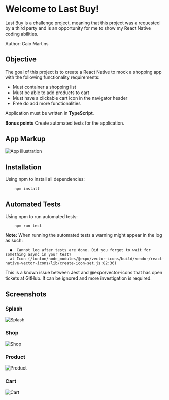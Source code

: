 # Welcome to Last Buy!

Last Buy is a challenge project, meaning that this project was a requested by a third party and is an opportunity for me to show my React Native coding abilities.

Author: Caio Martins

## Objective

The goal of this project is to create a React Native to mock a shopping app with the following functionality requirements:

- Must container a shopping list
- Must be able to add products to cart
- Must have a clickable cart icon in the navigator header
- Free do add more functionalities

Application must be written in **TypeScript**.

**Bonus points**
Create automated tests for the application.

## App Markup

![App illustration](https://i.postimg.cc/pT1mw8HP/Screenshot-from-2022-02-17-17-37-50.png)

## Installation

Using npm to install all dependencies:

    	npm install

## Automated Tests

Using npm to run automated tests:

    	npm run test

**Note:**
When running the automated tests a warning might appear in the log as such:

      ●  Cannot log after tests are done. Did you forget to wait for something async in your test?
      at Icon (/tonton/node_modules/@expo/vector-icons/build/vendor/react-native-vector-icons/lib/create-icon-set.js:82:36)

This is a known issue between Jest and @expo/vector-icons that has open tickets at GitHub. It can be ignored and more investigation is required.

## Screenshots

### Splash

![Splash](https://i.postimg.cc/Yq894Z0h/Screenshot-1645123008.png)

### Shop

![Shop](https://i.postimg.cc/3wGYZc8j/Screenshot-1645127732.png)

### Product

![Product](https://i.postimg.cc/26wpcpPW/Screenshot-1645130564.png)

### Cart

![Cart](https://i.postimg.cc/bJqW2Csw/Screenshot-1645127780.png)
